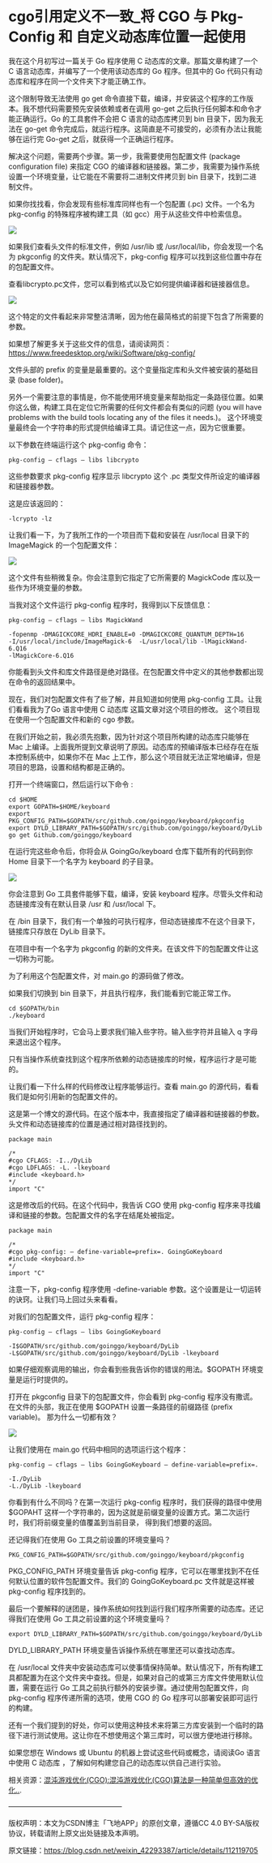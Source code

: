 # cgo引用定义不一致_将 CGO 与 Pkg-Config 和 自定义动态库位置一起使用 #

我在这个月初写过一篇关于 Go 程序使用 C 动态库的文章。那篇文章构建了一个 C 语言动态库，并编写了一个使用该动态库的 Go 程序。但其中的 Go 代码只有动态库和程序在同一个文件夹下才能正确工作。

这个限制导致无法使用 go get 命令直接下载，编译，并安装这个程序的工作版本。我不想代码需要预先安装依赖或者在调用 go-get 之后执行任何脚本和命令才能正确运行。Go 的工具套件不会把 C 语言的动态库拷贝到 bin 目录下，因为我无法在 go-get 命令完成后，就运行程序。这简直是不可接受的，必须有办法让我能够在运行完 Go-get 之后，就获得一个正确运行程序。

解决这个问题，需要两个步骤。第一步，我需要使用包配置文件 (package configuration file) 来指定 CGO 的编译器和链接器。第二步，我需要为操作系统设置一个环境变量，让它能在不需要将二进制文件拷贝到 bin 目录下，找到二进制文件。

如果你找找看，你会发现有些标准库同样也有一个包配置 (.pc) 文件。一个名为 pkg-config 的特殊程序被构建工具（如 gcc）用于从这些文件中检索信息。

![](./pkgconfig/bbb3e31c4ddfd07b0b2e7410afccca38.png)

如果我们查看头文件的标准文件，例如 /usr/lib 或 /usr/local/lib，你会发现一个名为 pkgconfig 的文件夹。默认情况下，pkg-config 程序可以找到这些位置中存在的包配置文件。

查看libcrypto.pc文件，您可以看到格式以及它如何提供编译器和链接器信息。

![](./pkgconfig/5481695db43d4865aa849a6dbae31b65.png)

这个特定的文件看起来非常整洁清晰，因为他在最简格式的前提下包含了所需要的参数。

如果想了解更多关于这些文件的信息，请阅读网页：https://www.freedesktop.org/wiki/Software/pkg-config/

文件头部的 prefix 的变量是最重要的。这个变量指定库和头文件被安装的基础目录 (base folder)。

另外一个需要注意的事情是，你不能使用环境变量来帮助指定一条路径位置。如果你这么做，构建工具在定位它所需要的任何文件都会有类似的问题 (you will have problems with the build tools locating any of the files it needs.)。 这个环境变量最终会一个字符串的形式提供给编译工具。请记住这一点，因为它很重要。

以下参数在终端运行这个 pkg-config 命令：

	pkg-config – cflags – libs libcrypto

这些参数要求 pkg-config 程序显示 libcrypto 这个 .pc 类型文件所设定的编译器和链接器参数。

这是应该返回的：

	-lcrypto -lz

让我们看一下，为了我所工作的一个项目而下载和安装在 /usr/local 目录下的 ImageMagick 的一个包配置文件：

![](./pkgconfig/a6a4889a123b28c187eb96cbefa1d3b3.jfif)

这个文件有些稍微复杂。你会注意到它指定了它所需要的 MagickCode 库以及一些作为环境变量的参数。

当我对这个文件运行 pkg-config 程序时，我得到以下反馈信息：

```
pkg-config – cflags – libs MagickWand
 
-fopenmp -DMAGICKCORE_HDRI_ENABLE=0 -DMAGICKCORE_QUANTUM_DEPTH=16
-I/usr/local/include/ImageMagick-6  -L/usr/local/lib -lMagickWand-6.Q16
-lMagickCore-6.Q16
```

你能看到头文件和库文件路径是绝对路径。在包配置文件中定义的其他参数都出现在命令的返回结果中。

现在，我们对包配置文件有了些了解，并且知道如何使用 pkg-config 工具。让我们看看我为了Go 语言中使用 C 动态库 这篇文章对这个项目的修改。 这个项目现在使用一个包配置文件和新的 cgo 参数。

在我们开始之前，我必须先抱歉，因为针对这个项目所构建的动态库只能够在 Mac 上编译。上面我所提到文章说明了原因。动态库的预编译版本已经存在在版本控制系统中，如果你不在 Mac 上工作，那么这个项目就无法正常地编译，但是项目的思路，设置和结构都是正确的。

打开一个终端窗口，然后运行以下命令 :

```
cd $HOME
export GOPATH=$HOME/keyboard
export PKG_CONFIG_PATH=$GOPATH/src/github.com/goinggo/keyboard/pkgconfig
export DYLD_LIBRARY_PATH=$GOPATH/src/github.com/goinggo/keyboard/DyLib
go get Github.com/goinggo/keyboard
```

在运行完这些命令后，你将会从 GoingGo/keyboard 仓库下载所有的代码到你 Home 目录下一个名字为 keyboard 的子目录。

![](./pkgconfig/e56037247f6c760a680919b82098343b.png)

你会注意到 Go 工具套件能够下载，编译，安装 keyboard 程序。尽管头文件和动态链接库没有在默认目录 /usr 和 /usr/local 下。

在 /bin 目录下，我们有一个单独的可执行程序，但动态链接库不在这个目录下，链接库只存放在 DyLib 目录下。

在项目中有一个名字为 pkgconfig 的新的文件夹。在该文件下的包配置文件让这一切称为可能。

为了利用这个包配置文件，对 main.go 的源码做了修改。

如果我们切换到 bin 目录下，并且执行程序，我们能看到它能正常工作。

```
cd $GOPATH/bin
./keyboard
```

当我们开始程序时，它会马上要求我们输入些字符。输入些字符并且输入 q 字母来退出这个程序。

只有当操作系统查找到这个程序所依赖的动态链接库的时候，程序运行才是可能的。

让我们看一下什么样的代码修改让程序能够运行。查看 main.go 的源代码，看看我们是如何引用新的包配置文件的。

这是第一个博文的源代码。在这个版本中，我直接指定了编译器和链接器的参数。头文件和动态链接库的位置是通过相对路径找到的。

```
package main
 
/*
#cgo CFLAGS: -I../DyLib
#cgo LDFLAGS: -L. -lkeyboard
#include <keyboard.h>
*/
import "C"
```

这是修改后的代码。在这个代码中，我告诉 CGO 使用 pkg-config 程序来寻找编译和链接的参数。包配置文件的名字在结尾处被指定。

```
package main
 
/*
#cgo pkg-config: – define-variable=prefix=. GoingGoKeyboard
#include <keyboard.h>
*/
import "C"
```

注意一下，pkg-config 程序使用 -define-variable 参数。这个设置是让一切运转的诀窍。让我们马上回过头来看看。

对我们的包配置文件，运行 pkg-config 程序：

```
pkg-config – cflags – libs GoingGoKeyboard
 
-I$GOPATH/src/github.com/goinggo/keyboard/DyLib
-L$GOPATH/src/github.com/goinggo/keyboard/DyLib -lkeyboard
```

如果仔细观察调用的输出，你会看到些我告诉你的错误的用法。$GOPATH 环境变量是运行时提供的。

打开在 pkgconfig 目录下的包配置文件，你会看到 pkg-config 程序没有撒谎。在文件的头部，我正在使用 $GOPATH 设置一条路径的前缀路径 (prefix variable)。 那为什么一切都有效？

![](./pkgconfig/f0e780b46c5dc8e31edb5fef8a80948d.png)

让我们使用在 main.go 代码中相同的选项运行这个程序：

```
pkg-config – cflags – libs GoingGoKeyboard – define-variable=prefix=.
 
-I./DyLib
-L./DyLib -lkeyboard
```

你看到有什么不同吗？在第一次运行 pkg-config 程序时，我们获得的路径中使用 $GOPAHT 这样一个字符串的，因为这就是前缀变量的设置方式。第二次运行时，我们将前缀变量的值覆盖到当前目录， 得到我们想要的返回。

还记得我们在使用 Go 工具之前设置的环境变量吗？

	PKG_CONFIG_PATH=$GOPATH/src/github.com/goinggo/keyboard/pkgconfig

PKG_CONFIG_PATH 环境变量告诉 pkg-config 程序，它可以在哪里找到不在任何默认位置的软件包配置文件。我们的 GoingGoKeyboard.pc 文件就是这样被 pkg-config 程序找到的。

最后一个要解释的谜团是，操作系统如何找到运行我们程序所需要的动态库。还记得我们在使用 Go 工具之前设置的这个环境变量吗？

	export DYLD_LIBRARY_PATH=$GOPATH/src/github.com/goinggo/keyboard/DyLib

DYLD_LIBRARY_PATH 环境变量告诉操作系统在哪里还可以查找动态库。

在 /usr/local 文件夹中安装动态库可以使事情保持简单。默认情况下，所有构建工具都配置为在这个文件夹中查找。但是，如果对自己的或第三方库文件使用默认位置，需要在运行 Go 工具之前执行额外的安装步骤。通过使用包配置文件，向 pkg-config 程序传递所需的选项，使用 CGO 的 Go 程序可以部署安装即可运行的构建。

还有一个我们提到的好处，你可以使用这种技术来将第三方库安装到一个临时的路径下进行测试使用。这让你在不想使用这个第三库时，可以很方便地进行移除。

如果您想在 Windows 或 Ubuntu 的机器上尝试这些代码或概念，请阅读Go 语言中使用 C 动态库 ，了解如何构建您自己的动态库以供自己进行实验。

相关资源：[混沌游戏优化(CGO):混沌游戏优化(CGO)算法是一种简单但高效的优化..](https://download.csdn.net/download/weixin_38552536/19271380?spm=1001.2101.3001.5697).

————————————————

版权声明：本文为CSDN博主「飞地APP」的原创文章，遵循CC 4.0 BY-SA版权协议，转载请附上原文出处链接及本声明。

原文链接：https://blog.csdn.net/weixin_42293387/article/details/112119705
